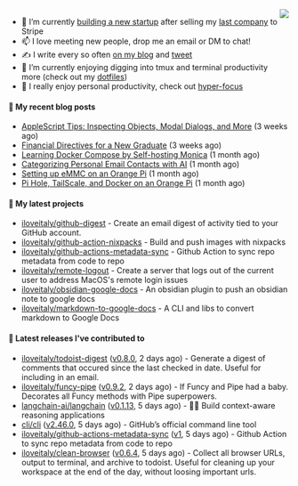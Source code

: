 <img align="right" src="https://github-readme-stats.vercel.app/api?username=iloveitaly&show_icons=true&text_color=718096&hide_title=true"/>

- 🔭 I’m currently [building a new startup](https://mikebian.co/bye-stripe-on-to-the-next-adventure/) after selling my [last company](https://suitesync.io) to Stripe
- 📫 I love meeting new people, drop me an email or DM to chat!
- ✍️ I write every so often [on my blog](http://mikebian.co/) and [tweet](https://twitter.com/mike_bianco)
- 🌱 I’m currently enjoying digging into tmux and terminal productivity more (check out my [dotfiles](https://github.com/iloveitaly/dotfiles))
- 💬 I really enjoy personal productivity, check out [hyper-focus](https://github.com/iloveitaly/hyper-focus)

#### 📜 My recent blog posts


- [AppleScript Tips: Inspecting Objects, Modal Dialogs, and More](https://mikebian.co/applescript-tips-inspecting-objects-modal-dialogs-and-more/) (3 weeks ago)
- [Financial Directives for a New Graduate](https://mikebian.co/financial-directives-for-a-new-graduate/) (3 weeks ago)
- [Learning Docker Compose by Self-hosting Monica](https://mikebian.co/learning-docker-compose-by-self-hosting-monica/) (1 month ago)
- [Categorizing Personal Email Contacts with AI](https://mikebian.co/categorizing-personal-email-contacts-with-ai/) (1 month ago)
- [Setting up eMMC on an Orange Pi](https://mikebian.co/setting-up-emmc-on-an-orange-pi/) (1 month ago)
- [Pi Hole, TailScale, and Docker on an Orange Pi](https://mikebian.co/pi-hole-tailscale-and-docker-on-an-orange-pi/) (1 month ago)

#### 🌱 My latest projects


- [iloveitaly/github-digest](https://github.com/iloveitaly/github-digest) - Create an email digest of activity tied to your GitHub account.
- [iloveitaly/github-action-nixpacks](https://github.com/iloveitaly/github-action-nixpacks) - Build and push images with nixpacks
- [iloveitaly/github-actions-metadata-sync](https://github.com/iloveitaly/github-actions-metadata-sync) - Github Action to sync repo metadata from code to repo
- [iloveitaly/remote-logout](https://github.com/iloveitaly/remote-logout) - Create a server that logs out of the current user to address MacOS&#39;s remote login issues
- [iloveitaly/obsidian-google-docs](https://github.com/iloveitaly/obsidian-google-docs) - An obsidian plugin to push an obsidian note to google docs
- [iloveitaly/markdown-to-google-docs](https://github.com/iloveitaly/markdown-to-google-docs) - A CLI and libs to convert markdown to Google Docs

#### 🔭 Latest releases I've contributed to


- [iloveitaly/todoist-digest](https://github.com/iloveitaly/todoist-digest) ([v0.8.0](https://github.com/iloveitaly/todoist-digest/releases/tag/v0.8.0), 2 days ago) - Generate a digest of comments that occured since the last checked in date. Useful for including in an email.
- [iloveitaly/funcy-pipe](https://github.com/iloveitaly/funcy-pipe) ([v0.9.2](https://github.com/iloveitaly/funcy-pipe/releases/tag/v0.9.2), 2 days ago) - If Funcy and Pipe had a baby. Decorates all Funcy methods with Pipe superpowers.
- [langchain-ai/langchain](https://github.com/langchain-ai/langchain) ([v0.1.13](https://github.com/langchain-ai/langchain/releases/tag/v0.1.13), 5 days ago) - 🦜🔗 Build context-aware reasoning applications
- [cli/cli](https://github.com/cli/cli) ([v2.46.0](https://github.com/cli/cli/releases/tag/v2.46.0), 5 days ago) - GitHub’s official command line tool
- [iloveitaly/github-actions-metadata-sync](https://github.com/iloveitaly/github-actions-metadata-sync) ([v1](https://github.com/iloveitaly/github-actions-metadata-sync/releases/tag/v1), 5 days ago) - Github Action to sync repo metadata from code to repo
- [iloveitaly/clean-browser](https://github.com/iloveitaly/clean-browser) ([v0.6.4](https://github.com/iloveitaly/clean-browser/releases/tag/v0.6.4), 5 days ago) - Collect all browser URLs, output to terminal, and archive to todoist. Useful for cleaning up your workspace at the end of the day, without loosing important urls.

